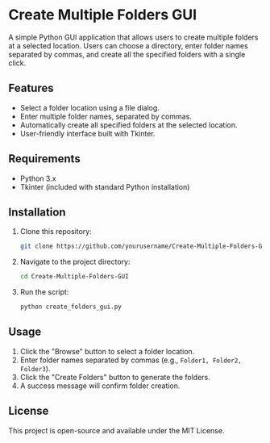 # Create Multiple Folders GUI

A simple Python GUI application that allows users to create multiple folders at a selected location. Users can choose a directory, enter folder names separated by commas, and create all the specified folders with a single click.

## Features
- Select a folder location using a file dialog.
- Enter multiple folder names, separated by commas.
- Automatically create all specified folders at the selected location.
- User-friendly interface built with Tkinter.

## Requirements
- Python 3.x
- Tkinter (included with standard Python installation)

## Installation
1. Clone this repository:
   ```sh
   git clone https://github.com/yourusername/Create-Multiple-Folders-GUI.git
   ```
2. Navigate to the project directory:
   ```sh
   cd Create-Multiple-Folders-GUI
   ```
3. Run the script:
   ```sh
   python create_folders_gui.py
   ```

## Usage
1. Click the "Browse" button to select a folder location.
2. Enter folder names separated by commas (e.g., `Folder1, Folder2, Folder3`).
3. Click the "Create Folders" button to generate the folders.
4. A success message will confirm folder creation.

## License
This project is open-source and available under the MIT License.
